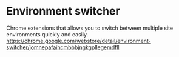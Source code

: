 # Environment switcher

Chrome extensions that allows you to switch between multiple site environments quickly and easily.
https://chrome.google.com/webstore/detail/environment-switcher/jomnepafaihcmbbbjngkgpllegemdfll
